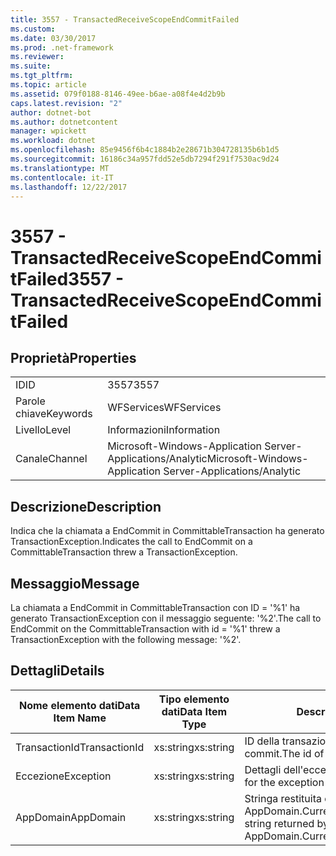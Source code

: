 ```yaml
---
title: 3557 - TransactedReceiveScopeEndCommitFailed
ms.custom: 
ms.date: 03/30/2017
ms.prod: .net-framework
ms.reviewer: 
ms.suite: 
ms.tgt_pltfrm: 
ms.topic: article
ms.assetid: 079f0188-8146-49ee-b6ae-a08f4e4d2b9b
caps.latest.revision: "2"
author: dotnet-bot
ms.author: dotnetcontent
manager: wpickett
ms.workload: dotnet
ms.openlocfilehash: 85e9456f6b4c1884b2e28671b304728135b6b1d5
ms.sourcegitcommit: 16186c34a957fdd52e5db7294f291f7530ac9d24
ms.translationtype: MT
ms.contentlocale: it-IT
ms.lasthandoff: 12/22/2017
---
```

# <a name="3557---transactedreceivescopeendcommitfailed"></a><span data-ttu-id="342c6-102">3557 - TransactedReceiveScopeEndCommitFailed</span><span class="sxs-lookup"><span data-stu-id="342c6-102">3557 - TransactedReceiveScopeEndCommitFailed</span></span>
## <a name="properties"></a><span data-ttu-id="342c6-103">Proprietà</span><span class="sxs-lookup"><span data-stu-id="342c6-103">Properties</span></span>  
  
|||  
|-|-|  
|<span data-ttu-id="342c6-104">ID</span><span class="sxs-lookup"><span data-stu-id="342c6-104">ID</span></span>|<span data-ttu-id="342c6-105">3557</span><span class="sxs-lookup"><span data-stu-id="342c6-105">3557</span></span>|  
|<span data-ttu-id="342c6-106">Parole chiave</span><span class="sxs-lookup"><span data-stu-id="342c6-106">Keywords</span></span>|<span data-ttu-id="342c6-107">WFServices</span><span class="sxs-lookup"><span data-stu-id="342c6-107">WFServices</span></span>|  
|<span data-ttu-id="342c6-108">Livello</span><span class="sxs-lookup"><span data-stu-id="342c6-108">Level</span></span>|<span data-ttu-id="342c6-109">Informazioni</span><span class="sxs-lookup"><span data-stu-id="342c6-109">Information</span></span>|  
|<span data-ttu-id="342c6-110">Canale</span><span class="sxs-lookup"><span data-stu-id="342c6-110">Channel</span></span>|<span data-ttu-id="342c6-111">Microsoft-Windows-Application Server-Applications/Analytic</span><span class="sxs-lookup"><span data-stu-id="342c6-111">Microsoft-Windows-Application Server-Applications/Analytic</span></span>|  
  
## <a name="description"></a><span data-ttu-id="342c6-112">Descrizione</span><span class="sxs-lookup"><span data-stu-id="342c6-112">Description</span></span>  
 <span data-ttu-id="342c6-113">Indica che la chiamata a EndCommit in CommittableTransaction ha generato TransactionException.</span><span class="sxs-lookup"><span data-stu-id="342c6-113">Indicates the call to EndCommit on a CommittableTransaction threw a TransactionException.</span></span>  
  
## <a name="message"></a><span data-ttu-id="342c6-114">Messaggio</span><span class="sxs-lookup"><span data-stu-id="342c6-114">Message</span></span>  
 <span data-ttu-id="342c6-115">La chiamata a EndCommit in CommittableTransaction con ID = '%1' ha generato TransactionException con il messaggio seguente: '%2'.</span><span class="sxs-lookup"><span data-stu-id="342c6-115">The call to EndCommit on the CommittableTransaction with id = '%1' threw a TransactionException with the following message: '%2'.</span></span>  
  
## <a name="details"></a><span data-ttu-id="342c6-116">Dettagli</span><span class="sxs-lookup"><span data-stu-id="342c6-116">Details</span></span>  
  
|<span data-ttu-id="342c6-117">Nome elemento dati</span><span class="sxs-lookup"><span data-stu-id="342c6-117">Data Item Name</span></span>|<span data-ttu-id="342c6-118">Tipo elemento dati</span><span class="sxs-lookup"><span data-stu-id="342c6-118">Data Item Type</span></span>|<span data-ttu-id="342c6-119">Descrizione</span><span class="sxs-lookup"><span data-stu-id="342c6-119">Description</span></span>|  
|--------------------|--------------------|-----------------|  
|<span data-ttu-id="342c6-120">TransactionId</span><span class="sxs-lookup"><span data-stu-id="342c6-120">TransactionId</span></span>|<span data-ttu-id="342c6-121">xs:string</span><span class="sxs-lookup"><span data-stu-id="342c6-121">xs:string</span></span>|<span data-ttu-id="342c6-122">ID della transazione di cui eseguire il commit.</span><span class="sxs-lookup"><span data-stu-id="342c6-122">The id of the CommittableTransaction.</span></span>|  
|<span data-ttu-id="342c6-123">Eccezione</span><span class="sxs-lookup"><span data-stu-id="342c6-123">Exception</span></span>|<span data-ttu-id="342c6-124">xs:string</span><span class="sxs-lookup"><span data-stu-id="342c6-124">xs:string</span></span>|<span data-ttu-id="342c6-125">Dettagli dell'eccezione.</span><span class="sxs-lookup"><span data-stu-id="342c6-125">The exception details for the exception</span></span>|  
|<span data-ttu-id="342c6-126">AppDomain</span><span class="sxs-lookup"><span data-stu-id="342c6-126">AppDomain</span></span>|<span data-ttu-id="342c6-127">xs:string</span><span class="sxs-lookup"><span data-stu-id="342c6-127">xs:string</span></span>|<span data-ttu-id="342c6-128">Stringa restituita da AppDomain.CurrentDomain.FriendlyName.</span><span class="sxs-lookup"><span data-stu-id="342c6-128">The string returned by AppDomain.CurrentDomain.FriendlyName.</span></span>|
